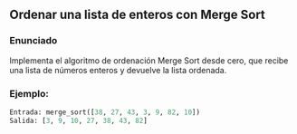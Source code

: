 ## Ordenar una lista de enteros con Merge Sort

### Enunciado
Implementa el algoritmo de ordenación Merge Sort desde cero, que recibe una lista de números enteros y devuelve la lista ordenada.

### Ejemplo:
```python
Entrada: merge_sort([38, 27, 43, 3, 9, 82, 10])
Salida: [3, 9, 10, 27, 38, 43, 82]